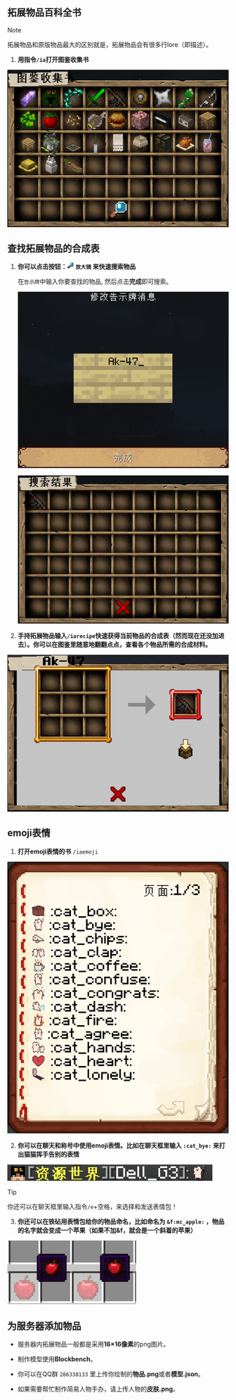 ## 拓展物品百科全书

> [!note]
> 拓展物品和原版物品最大的区别就是，拓展物品会有很多行lore（即描述）。

1. **用指令`/ia`打开图鉴收集书**

![拓展物品百科全书](pics/iabook.png)

## 查找拓展物品的合成表

1. **你可以点击按钮：<img src="pics/icon_search.png" class="icon"/> `放大镜`  来快速搜索物品**

    在`告示牌`中输入你要查找的物品, 然后点击**完成**即可搜索。

    ![搜索拓展物品](pics/search1.png)

    ![甜心之剑](pics/search2.png)


2. **手持拓展物品输入`/iarecipe`快速获得当前物品的合成表（然而现在还没加进去）。你可以在图鉴里随意地翻翻点点，查看各个物品所需的合成材料。**

![柯尔特蟒蛇手枪的合成表](pics/iarecipe.png)

## emoji表情

1. **打开emoji表情的书** `/iaemoji`

![emoji表情书](pics/iaemoji.png)

2. **你可以在聊天和称号中使用emoji表情。比如在聊天框里输入 `:cat_bye:` 来打出猫猫挥手告别的表情**

![在聊天栏里输入一个苹果emoji](pics/applechat.png)

> [!tip]
> 你还可以在聊天框里输入指令`/e`+空格，来选择和发送表情包！

3. **你还可以在铁砧用表情包给你的物品命名，比如命名为 `&f:mc_apple:` ，物品的名字就会变成一个苹果（如果不加&f，就会是一个斜着的苹果）**

<img src="pics/apple.png" class="size" alt="给苹果命名为emoji的苹果"/>

## 为服务器添加物品

+ 服务器内拓展物品一般都是采用**16×16像素**的png图片。

+ 制作模型使用**Blockbench**。

+ 你可以在QQ群 `286338133` 里上传你绘制的**物品.png**或者**模型.json**。

+ 如果需要帮忙制作简易人物手办，请上传人物的**皮肤.png**。